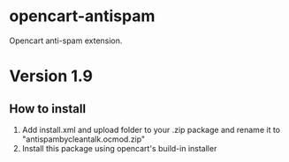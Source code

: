 # opencart-antispam
Opencart anti-spam extension.
# Version 1.9

## How to install

1) Add install.xml and upload folder to your .zip package and rename it to "antispambycleantalk.ocmod.zip"
2) Install this package using opencart's build-in installer
